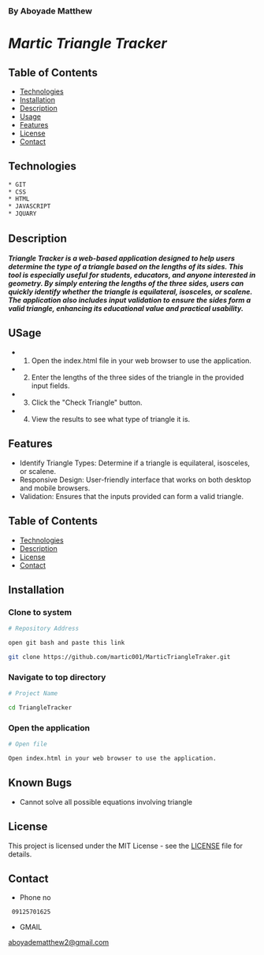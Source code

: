 ### By Aboyade Matthew

# _Martic Triangle Tracker_


## Table of Contents

- [Technologies](#technologies)
- [Installation](#installation)
- [Description](#description)
- [Usage](#usage)
- [Features](#features)
- [License](#license)
- [Contact](#contact)

## Technologies
```bash
* GIT
* CSS
* HTML
* JAVASCRIPT
* JQUARY
```

## Description

#### _Triangle Tracker is a web-based application designed to help users determine the type of a triangle based on the lengths of its sides. This tool is especially useful for students, educators, and anyone interested in geometry. By simply entering the lengths of the three sides, users can quickly identify whether the triangle is equilateral, isosceles, or scalene. The application also includes input validation to ensure the sides form a valid triangle, enhancing its educational value and practical usability._

## USage

* 1. Open the index.html file in your web browser to use the application.
* 2. Enter the lengths of the three sides of the triangle in the provided input fields.
* 3. Click the "Check Triangle" button.
* 4. View the results to see what type of triangle it is.

## Features

* Identify Triangle Types: Determine if a triangle is equilateral, isosceles, or scalene.
* Responsive Design: User-friendly interface that works on both desktop and mobile browsers.
* Validation: Ensures that the inputs provided can form a valid triangle.

## Table of Contents

- [Technologies](#technologies)
- [Description](#description)
- [License](#license)
- [Contact](#contact)

## Installation

### Clone to system
```bash
# Repository Address

open git bash and paste this link

git clone https://github.com/martic001/MarticTriangleTraker.git
```
### Navigate to top directory
```bash
# Project Name

cd TriangleTracker

```
### Open the application

```bash
# Open file

Open index.html in your web browser to use the application.
```


## Known Bugs

* Cannot solve all possible equations involving triangle

## License

This project is licensed under the MIT License - see the [LICENSE](LICENSE) file for details.

## Contact

* Phone no 
```bash
 09125701625
```
* GMAIL 

 aboyadematthew2@gmail.com